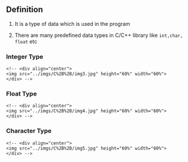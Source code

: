 ## Definition
1. It is a type of data which is used in the program
2. There are many predefined data types in C/C++ library like `int,char, float` etc

	<!-- <div align="center">
    <img src="../imgs/C%2B%2B/img2.jpg" height="60%" width="60%">
	</div>
	<br> -->

### Integer Type

	<!-- <div align="center">
    <img src="../imgs/C%2B%2B/img3.jpg" height="60%" width="60%">
	</div> -->


### Float Type

	<!-- <div align="center">
    <img src="../imgs/C%2B%2B/img4.jpg" height="60%" width="60%">
	</div> -->


### Character Type

	<!-- <div align="center">
    <img src="../imgs/C%2B%2B/img5.jpg" height="60%" width="60%">
	</div> -->
